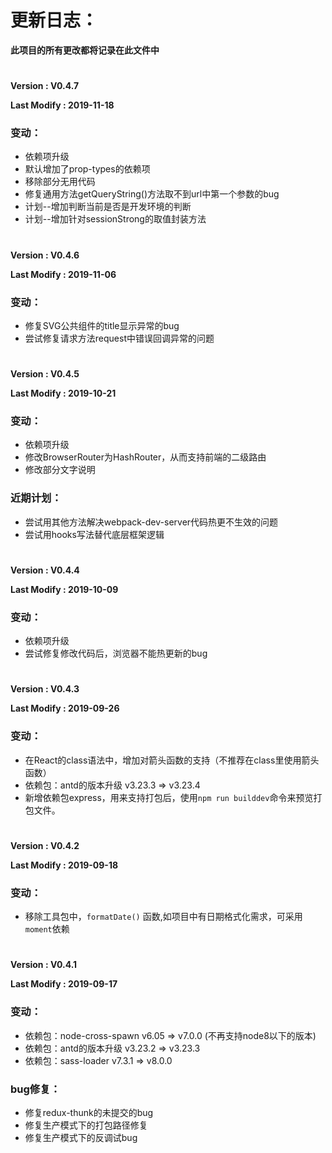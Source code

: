 # 更新日志：

**此项目的所有更改都将记录在此文件中**
# 


**Version : V0.4.7**

**Last Modify : 2019-11-18**

### 变动：

* 依赖项升级
* 默认增加了prop-types的依赖项
* 移除部分无用代码
* 修复通用方法getQueryString()方法取不到url中第一个参数的bug
* 计划--增加判断当前是否是开发环境的判断
* 计划--增加针对sessionStrong的取值封装方法

#

**Version : V0.4.6**

**Last Modify : 2019-11-06**

### 变动：

* 修复SVG公共组件的title显示异常的bug
* 尝试修复请求方法request中错误回调异常的问题

#


**Version : V0.4.5**

**Last Modify : 2019-10-21**

### 变动：

* 依赖项升级
* 修改BrowserRouter为HashRouter，从而支持前端的二级路由
* 修改部分文字说明

### 近期计划：

* 尝试用其他方法解决webpack-dev-server代码热更不生效的问题
* 尝试用hooks写法替代底层框架逻辑


#




**Version : V0.4.4**

**Last Modify : 2019-10-09**

### 变动：

* 依赖项升级
* 尝试修复修改代码后，浏览器不能热更新的bug


#




**Version : V0.4.3**

**Last Modify : 2019-09-26**

### 变动：

* 在React的class语法中，增加对箭头函数的支持（不推荐在class里使用箭头函数）
* 依赖包：antd的版本升级 v3.23.3 => v3.23.4
* 新增依赖包express，用来支持打包后，使用`npm run builddev`命令来预览打包文件。


#


**Version : V0.4.2**

**Last Modify : 2019-09-18**

### 变动：

* 移除工具包中，`formatDate()` 函数,如项目中有日期格式化需求，可采用`moment`依赖


#

**Version : V0.4.1**

**Last Modify : 2019-09-17**

### 变动：
* 依赖包：node-cross-spawn v6.05 => v7.0.0 (不再支持node8以下的版本)
* 依赖包：antd的版本升级 v3.23.2 => v3.23.3
* 依赖包：sass-loader v7.3.1 => v8.0.0 

### bug修复：
* 修复redux-thunk的未提交的bug
* 修复生产模式下的打包路径修复
* 修复生产模式下的反调试bug

